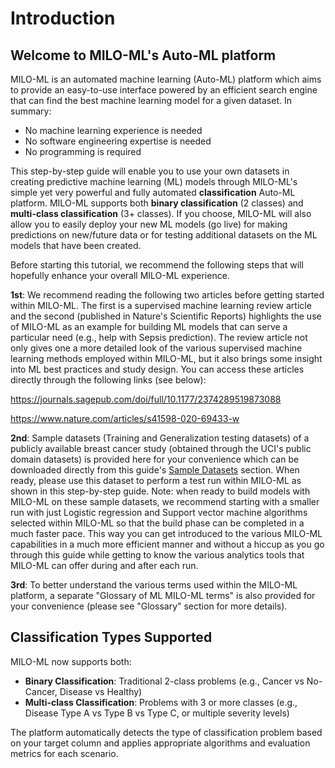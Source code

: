 # Introduction

## Welcome to MILO-ML's Auto-ML platform

MILO-ML is an automated machine learning (Auto-ML) platform which aims to provide an easy-to-use interface powered by an efficient search engine that can find the best machine learning model for a given dataset. In summary:

- No machine learning experience is needed
- No software engineering expertise is needed
- No programming is required

This step-by-step guide will enable you to use your own datasets in creating predictive machine learning (ML) models through MILO-ML's simple yet very powerful and fully automated **classification** Auto-ML platform. MILO-ML supports both **binary classification** (2 classes) and **multi-class classification** (3+ classes). If you choose, MILO-ML will also allow you to easily deploy your new ML models (go live) for making predictions on new/future data or for testing additional datasets on the ML models that have been created.

Before starting this tutorial, we recommend the following steps that will hopefully enhance your overall MILO-ML experience.

**1st**: We recommend reading the following two articles before getting started within MILO-ML. The first is a supervised machine learning review article and the second (published in Nature's Scientific Reports) highlights the use of MILO-ML as an example for building ML models that can serve a particular need (e.g., help with Sepsis prediction). The review article not only gives one a more detailed look of the various supervised machine learning methods employed within MILO-ML, but it also brings some insight into ML best practices and study design. You can access these articles directly through the following links (see below):

<https://journals.sagepub.com/doi/full/10.1177/2374289519873088>

<https://www.nature.com/articles/s41598-020-69433-w>

**2nd**: Sample datasets (Training and Generalization testing datasets) of a publicly available breast cancer study (obtained through the UCI's public domain datasets) is provided here for your convenience which can be downloaded directly from this guide's [Sample Datasets](./sample-datasets.md) section. When ready, please use this dataset to perform a test run within MILO-ML as shown in this step-by-step guide. Note: when ready to build models with MILO-ML on these sample datasets, we recommend starting with a smaller run with just Logistic regression and Support vector machine algorithms selected within MILO-ML so that the build phase can be completed in a much faster pace. This way you can get introduced to the various MILO-ML capabilities in a much more efficient manner and without a hiccup as you go through this guide while getting to know the various analytics tools that MILO-ML can offer during and after each run.

**3rd**: To better understand the various terms used within the MILO-ML platform, a separate "Glossary of ML MILO-ML terms" is also provided for your convenience (please see "Glossary" section for more details).

## Classification Types Supported

MILO-ML now supports both:

- **Binary Classification**: Traditional 2-class problems (e.g., Cancer vs No-Cancer, Disease vs Healthy)
- **Multi-class Classification**: Problems with 3 or more classes (e.g., Disease Type A vs Type B vs Type C, or multiple severity levels)

The platform automatically detects the type of classification problem based on your target column and applies appropriate algorithms and evaluation metrics for each scenario.
